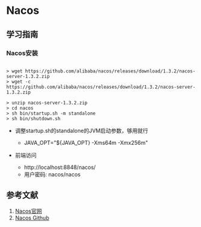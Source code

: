# Nacos

## 学习指南

### Nacos安装

``` shell

> wget https://github.com/alibaba/nacos/releases/download/1.3.2/nacos-server-1.3.2.zip
> wget -c https://github.com/alibaba/nacos/releases/download/1.3.2/nacos-server-1.3.2.zip

> unzip nacos-server-1.3.2.zip
> cd nacos
> sh bin/startup.sh -m standalone
> sh bin/shutdown.sh

```

* 调整startup.sh的standalone的JVM启动参数，够用就行
  * JAVA_OPT="${JAVA_OPT} -Xms64m -Xmx256m"

* 前端访问
  * http://localhost:8848/nacos/
  * 用户密码: nacos/nacos

## 参考文献

1. [Nacos官网](https://nacos.io/)
2. [Nacos Github](https://github.com/alibaba/nacos)
